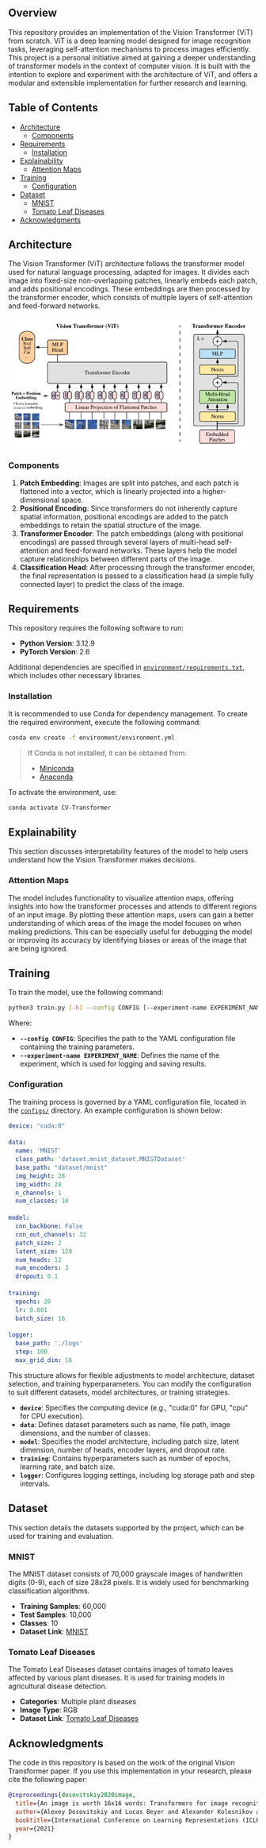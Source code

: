 ## Overview
This repository provides an implementation of the Vision Transformer (ViT) from scratch. ViT is a deep learning model designed for image recognition tasks, leveraging self-attention mechanisms to process images efficiently. This project is a personal initiative aimed at gaining a deeper understanding of transformer models in the context of computer vision. It is built with the intention to explore and experiment with the architecture of ViT, and offers a modular and extensible implementation for further research and learning.

## Table of Contents
- [Architecture](#architecture)
  - [Components](#components)
- [Requirements](#requirements)
  - [Installation](#installation)
- [Explainability](#explainability)
  - [Attention Maps](#attention-maps)
- [Training](#training)
  - [Configuration](#configuration)
- [Dataset](#dataset)
  - [MNIST](#mnist)
  - [Tomato Leaf Diseases](#tomato-leaf-diseases)
- [Acknowledgments](#acknowledgments)

## Architecture

The Vision Transformer (ViT) architecture follows the transformer model used for natural language processing, adapted for images. It divides each image into fixed-size non-overlapping patches, linearly embeds each patch, and adds positional encodings. These embeddings are then processed by the transformer encoder, which consists of multiple layers of self-attention and feed-forward networks.

![vit-architecture](documentation/imgs/vit-architecture.png)

### Components

1. **Patch Embedding**: Images are split into patches, and each patch is flattened into a vector, which is linearly projected into a higher-dimensional space. 
2. **Positional Encoding**: Since transformers do not inherently capture spatial information, positional encodings are added to the patch embeddings to retain the spatial structure of the image.
3. **Transformer Encoder**: The patch embeddings (along with positional encodings) are passed through several layers of multi-head self-attention and feed-forward networks. These layers help the model capture relationships between different parts of the image.
4. **Classification Head**: After processing through the transformer encoder, the final representation is passed to a classification head (a simple fully connected layer) to predict the class of the image.

## Requirements
This repository requires the following software to run:
- **Python Version**: 3.12.9
- **PyTorch Version**: 2.6

Additional dependencies are specified in [`environment/requirements.txt`](environment/requirements.txt), which includes other necessary libraries.

### Installation
It is recommended to use Conda for dependency management. To create the required environment, execute the following command:

```sh
conda env create -f environment/environment.yml
```

> If Conda is not installed, it can be obtained from:
> - [Miniconda](https://docs.conda.io/en/latest/miniconda.html)
> - [Anaconda](https://www.anaconda.com/)

To activate the environment, use:

```sh
conda activate CV-Transformer
```

## Explainability

This section discusses interpretability features of the model to help users understand how the Vision Transformer makes decisions.

### Attention Maps
The model includes functionality to visualize attention maps, offering insights into how the transformer processes and attends to different regions of an input image. By plotting these attention maps, users can gain a better understanding of which areas of the image the model focuses on when making predictions. This can be especially useful for debugging the model or improving its accuracy by identifying biases or areas of the image that are being ignored.

## Training
To train the model, use the following command:

```sh
python3 train.py [-h] --config CONFIG [--experiment-name EXPERIMENT_NAME]
```

Where:
- **`--config CONFIG`**: Specifies the path to the YAML configuration file containing the training parameters.
- **`--experiment-name EXPERIMENT_NAME`**: Defines the name of the experiment, which is used for logging and saving results.

### Configuration
The training process is governed by a YAML configuration file, located in the [`configs/`](configs/) directory. An example configuration is shown below:

```yaml
device: "cuda:0"

data:
  name: 'MNIST'
  class_path: 'dataset.mnist_dataset.MNISTDataset'
  base_path: "dataset/mnist"
  img_height: 28
  img_width: 28
  n_channels: 1
  num_classes: 10

model:
  cnn_backbone: False
  cnn_out_channels: 32
  patch_size: 2
  latent_size: 120
  num_heads: 12
  num_encoders: 3
  dropout: 0.1

training:
  epochs: 20
  lr: 0.001
  batch_size: 16

logger:
  base_path: './logs'
  step: 100
  max_grid_dim: 16
```

This structure allows for flexible adjustments to model architecture, dataset selection, and training hyperparameters. You can modify the configuration to suit different datasets, model architectures, or training strategies.

- **`device`**: Specifies the computing device (e.g., "cuda:0" for GPU, "cpu" for CPU execution).
- **`data`**: Defines dataset parameters such as name, file path, image dimensions, and the number of classes.
- **`model`**: Specifies the model architecture, including patch size, latent dimension, number of heads, encoder layers, and dropout rate.
- **`training`**: Contains hyperparameters such as number of epochs, learning rate, and batch size.
- **`logger`**: Configures logging settings, including log storage path and step intervals.

## Dataset

This section details the datasets supported by the project, which can be used for training and evaluation.

### MNIST
The MNIST dataset consists of 70,000 grayscale images of handwritten digits (0-9), each of size 28x28 pixels. It is widely used for benchmarking classification algorithms.

- **Training Samples**: 60,000
- **Test Samples**: 10,000
- **Classes**: 10
- **Dataset Link**: [MNIST](http://yann.lecun.com/exdb/mnist/)

### Tomato Leaf Diseases
The Tomato Leaf Diseases dataset contains images of tomato leaves affected by various plant diseases. It is used for training models in agricultural disease detection.

- **Categories**: Multiple plant diseases
- **Image Type**: RGB
- **Dataset Link**: [Tomato Leaf Diseases](https://www.kaggle.com/datasets/kaustubhb999/tomatoleaf/data)

## Acknowledgments

The code in this repository is based on the work of the original Vision Transformer paper. If you use this implementation in your research, please cite the following paper:

```bibtex
@inproceedings{dosovitskiy2020image,
  title={An image is worth 16x16 words: Transformers for image recognition at scale},
  author={Alexey Dosovitskiy and Lucas Beyer and Alexander Kolesnikov and Dirk Weissenborn and Xiaohua Zhai and Thomas Unterthiner and Mostafa Dehghani and Matthias Minderer and Georg Heigold and Sylvain Gelly and Jakob Uszkoreit and Neil Houlsby},
  booktitle={International Conference on Learning Representations (ICLR)},
  year={2021}
}
```